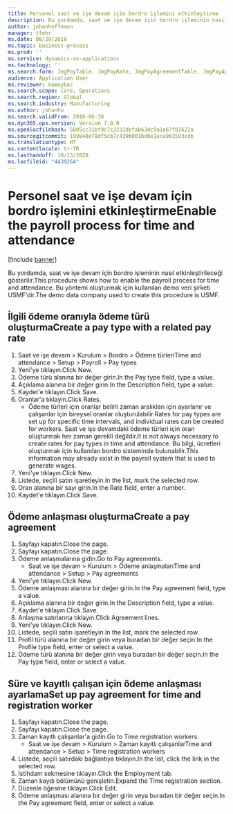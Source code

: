 ```yaml
---
title: Personel saat ve işe devam için bordro işlemini etkinleştirme
description: Bu yordamda, saat ve işe devam için bordro işleminin nasıl etkinleştirileceği gösterilir.
author: johanhoffmann
manager: tfehr
ms.date: 08/29/2018
ms.topic: business-process
ms.prod: ''
ms.service: dynamics-ax-applications
ms.technology: ''
ms.search.form: JmgPayTable, JmgPayRate, JmgPayAgreementTable, JmgPayAgreementLine, HcmWorker
audience: Application User
ms.reviewer: kamaybac
ms.search.scope: Core, Operations
ms.search.region: Global
ms.search.industry: Manufacturing
ms.author: johanho
ms.search.validFrom: 2016-06-30
ms.dyn365.ops.version: Version 7.0.0
ms.openlocfilehash: 5805cc31bf9c7c2231defab63dc9a1e67f82622a
ms.sourcegitcommit: 199848e78df5cb7c439b001bdbe1ece963593cdb
ms.translationtype: HT
ms.contentlocale: tr-TR
ms.lasthandoff: 10/13/2020
ms.locfileid: "4439264"
---
```

# <a name="enable-the-payroll-process-for-time-and-attendance"></a><span data-ttu-id="ffa0c-103">Personel saat ve işe devam için bordro işlemini etkinleştirme</span><span class="sxs-lookup"><span data-stu-id="ffa0c-103">Enable the payroll process for time and attendance</span></span>

[!include [banner](../../includes/banner.md)]

<span data-ttu-id="ffa0c-104">Bu yordamda, saat ve işe devam için bordro işleminin nasıl etkinleştirileceği gösterilir.</span><span class="sxs-lookup"><span data-stu-id="ffa0c-104">This procedure shows how to enable the payroll process for time and attendance.</span></span> <span data-ttu-id="ffa0c-105">Bu yöntemi oluşturmak için kullanılan demo veri şirketi USMF'dir.</span><span class="sxs-lookup"><span data-stu-id="ffa0c-105">The demo data company used to create this procedure is USMF.</span></span>


## <a name="create-a-pay-type-with-a-related-pay-rate"></a><span data-ttu-id="ffa0c-106">İlgili ödeme oranıyla ödeme türü oluşturma</span><span class="sxs-lookup"><span data-stu-id="ffa0c-106">Create a pay type with a related pay rate</span></span>
1. <span data-ttu-id="ffa0c-107">Saat ve işe devam > Kurulum > Bordro > Ödeme türleri</span><span class="sxs-lookup"><span data-stu-id="ffa0c-107">Time and attendance > Setup > Payroll > Pay types</span></span>
2. <span data-ttu-id="ffa0c-108">Yeni'ye tıklayın.</span><span class="sxs-lookup"><span data-stu-id="ffa0c-108">Click New.</span></span>
3. <span data-ttu-id="ffa0c-109">Ödeme türü alanına bir değer girin.</span><span class="sxs-lookup"><span data-stu-id="ffa0c-109">In the Pay type field, type a value.</span></span>
4. <span data-ttu-id="ffa0c-110">Açıklama alanına bir değer girin.</span><span class="sxs-lookup"><span data-stu-id="ffa0c-110">In the Description field, type a value.</span></span>
5. <span data-ttu-id="ffa0c-111">Kaydet'e tıklayın.</span><span class="sxs-lookup"><span data-stu-id="ffa0c-111">Click Save.</span></span>
6. <span data-ttu-id="ffa0c-112">Oranlar'a tıklayın.</span><span class="sxs-lookup"><span data-stu-id="ffa0c-112">Click Rates.</span></span>
    * <span data-ttu-id="ffa0c-113">Ödeme türleri için oranlar belirli zaman aralıkları için ayarlanır ve çalışanlar için bireysel oranlar oluşturulabilir.</span><span class="sxs-lookup"><span data-stu-id="ffa0c-113">Rates for pay types are set up for specific time intervals, and individual rates can be created for workers.</span></span> <span data-ttu-id="ffa0c-114">Saat ve işe devamdaki ödeme türleri için oran oluşturmak her zaman gerekli değildir.</span><span class="sxs-lookup"><span data-stu-id="ffa0c-114">It is not always necessary to create rates for pay types in time and attendance.</span></span> <span data-ttu-id="ffa0c-115">Bu bilgi, ücretleri oluşturmak için kullanılan bordro sisteminde bulunabilir.</span><span class="sxs-lookup"><span data-stu-id="ffa0c-115">This information may already exist in the payroll system that is used to generate wages.</span></span>  
7. <span data-ttu-id="ffa0c-116">Yeni'ye tıklayın.</span><span class="sxs-lookup"><span data-stu-id="ffa0c-116">Click New.</span></span>
8. <span data-ttu-id="ffa0c-117">Listede, seçili satırı işaretleyin.</span><span class="sxs-lookup"><span data-stu-id="ffa0c-117">In the list, mark the selected row.</span></span>
9. <span data-ttu-id="ffa0c-118">Oran alanına bir sayı girin.</span><span class="sxs-lookup"><span data-stu-id="ffa0c-118">In the Rate field, enter a number.</span></span>
10. <span data-ttu-id="ffa0c-119">Kaydet'e tıklayın.</span><span class="sxs-lookup"><span data-stu-id="ffa0c-119">Click Save.</span></span>

## <a name="create-a-pay-agreement"></a><span data-ttu-id="ffa0c-120">Ödeme anlaşması oluşturma</span><span class="sxs-lookup"><span data-stu-id="ffa0c-120">Create a pay agreement</span></span>
1. <span data-ttu-id="ffa0c-121">Sayfayı kapatın.</span><span class="sxs-lookup"><span data-stu-id="ffa0c-121">Close the page.</span></span>
2. <span data-ttu-id="ffa0c-122">Sayfayı kapatın.</span><span class="sxs-lookup"><span data-stu-id="ffa0c-122">Close the page.</span></span>
3. <span data-ttu-id="ffa0c-123">Ödeme anlaşmalarına gidin.</span><span class="sxs-lookup"><span data-stu-id="ffa0c-123">Go to Pay agreements.</span></span>
    * <span data-ttu-id="ffa0c-124">Saat ve işe devam > Kurulum > Ödeme anlaşmaları</span><span class="sxs-lookup"><span data-stu-id="ffa0c-124">Time and attendance > Setup > Pay agreements</span></span>  
4. <span data-ttu-id="ffa0c-125">Yeni'ye tıklayın.</span><span class="sxs-lookup"><span data-stu-id="ffa0c-125">Click New.</span></span>
5. <span data-ttu-id="ffa0c-126">Ödeme anlaşması alanına bir değer girin.</span><span class="sxs-lookup"><span data-stu-id="ffa0c-126">In the Pay agreement field, type a value.</span></span>
6. <span data-ttu-id="ffa0c-127">Açıklama alanına bir değer girin.</span><span class="sxs-lookup"><span data-stu-id="ffa0c-127">In the Description field, type a value.</span></span>
7. <span data-ttu-id="ffa0c-128">Kaydet'e tıklayın.</span><span class="sxs-lookup"><span data-stu-id="ffa0c-128">Click Save.</span></span>
8. <span data-ttu-id="ffa0c-129">Anlaşma satırlarına tıklayın.</span><span class="sxs-lookup"><span data-stu-id="ffa0c-129">Click Agreement lines.</span></span>
9. <span data-ttu-id="ffa0c-130">Yeni'ye tıklayın.</span><span class="sxs-lookup"><span data-stu-id="ffa0c-130">Click New.</span></span>
10. <span data-ttu-id="ffa0c-131">Listede, seçili satırı işaretleyin.</span><span class="sxs-lookup"><span data-stu-id="ffa0c-131">In the list, mark the selected row.</span></span>
11. <span data-ttu-id="ffa0c-132">Profil türü alanına bir değer girin veya buradan bir değer seçin.</span><span class="sxs-lookup"><span data-stu-id="ffa0c-132">In the Profile type field, enter or select a value.</span></span>
12. <span data-ttu-id="ffa0c-133">Ödeme türü alanına bir değer girin veya buradan bir değer seçin.</span><span class="sxs-lookup"><span data-stu-id="ffa0c-133">In the Pay type field, enter or select a value.</span></span>

## <a name="set-up-pay-agreement-for-time-and-registration-worker"></a><span data-ttu-id="ffa0c-134">Süre ve kayıtlı çalışan için ödeme anlaşması ayarlama</span><span class="sxs-lookup"><span data-stu-id="ffa0c-134">Set up pay agreement for time and registration worker</span></span>
1. <span data-ttu-id="ffa0c-135">Sayfayı kapatın.</span><span class="sxs-lookup"><span data-stu-id="ffa0c-135">Close the page.</span></span>
2. <span data-ttu-id="ffa0c-136">Sayfayı kapatın.</span><span class="sxs-lookup"><span data-stu-id="ffa0c-136">Close the page.</span></span>
3. <span data-ttu-id="ffa0c-137">Zaman kayıtlı çalışanlar'a gidin.</span><span class="sxs-lookup"><span data-stu-id="ffa0c-137">Go to Time registration workers.</span></span>
    * <span data-ttu-id="ffa0c-138">Saat ve işe devam > Kurulum > Zaman kayıtlı çalışanlar</span><span class="sxs-lookup"><span data-stu-id="ffa0c-138">Time and attendance > Setup > Time registration workers</span></span>  
4. <span data-ttu-id="ffa0c-139">Listede, seçili satırdaki bağlantıya tıklayın.</span><span class="sxs-lookup"><span data-stu-id="ffa0c-139">In the list, click the link in the selected row.</span></span>
5. <span data-ttu-id="ffa0c-140">İstihdam sekmesine tıklayın.</span><span class="sxs-lookup"><span data-stu-id="ffa0c-140">Click the Employment tab.</span></span>
6. <span data-ttu-id="ffa0c-141">Zaman kaydı bölümünü genişletin.</span><span class="sxs-lookup"><span data-stu-id="ffa0c-141">Expand the Time registration section.</span></span>
7. <span data-ttu-id="ffa0c-142">Düzenle öğesine tıklayın.</span><span class="sxs-lookup"><span data-stu-id="ffa0c-142">Click Edit.</span></span>
8. <span data-ttu-id="ffa0c-143">Ödeme anlaşması alanına bir değer girin veya buradan bir değer seçin.</span><span class="sxs-lookup"><span data-stu-id="ffa0c-143">In the Pay agreement field, enter or select a value.</span></span>


